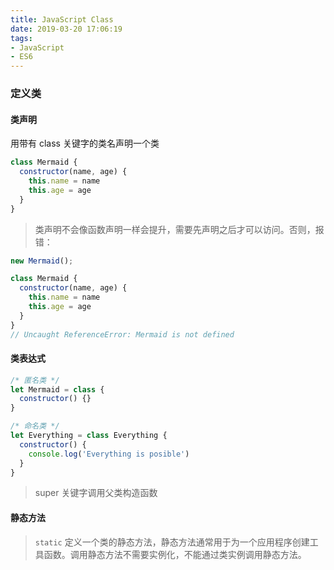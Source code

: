 ```yaml
---
title: JavaScript Class
date: 2019-03-20 17:06:19
tags:
- JavaScript
- ES6
---
```

### 定义类
#### 类声明
用带有 class 关键字的类名声明一个类
```JavaScript
class Mermaid {
  constructor(name, age) {
    this.name = name
    this.age = age
  }
}
```
> 类声明不会像函数声明一样会提升，需要先声明之后才可以访问。否则，报错：

```JavaScript
new Mermaid();

class Mermaid {
  constructor(name, age) {
    this.name = name
    this.age = age
  }
}
// Uncaught ReferenceError: Mermaid is not defined
```
#### 类表达式
```JavaScript
/* 匿名类 */
let Mermaid = class {
  constructor() {}
}

/* 命名类 */
let Everything = class Everything {
  constructor() {
    console.log('Everything is posible')
  }
}
```
> super 关键字调用父类构造函数
#### 静态方法
> `static` 定义一个类的静态方法，静态方法通常用于为一个应用程序创建工具函数。调用静态方法不需要实例化，不能通过类实例调用静态方法。
